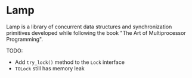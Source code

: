 # Lamp

Lamp is a library of concurrent data structures and synchronization primitives developed while following the book "The Art of Multiprocessor Programming".

TODO:
- Add `try_lock()` method to the `Lock` interface
- `TOLock` still has memory leak